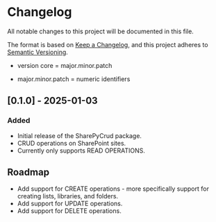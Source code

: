 # Changelog

All notable changes to this project will be documented in this file.

The format is based on [Keep a Changelog](https://keepachangelog.com/en/1.0.0/),
and this project adheres to [Semantic Versioning](https://semver.org/spec/v2.0.0.html).

- version core = major.minor.patch

- major.minor.patch = numeric identifiers

## [0.1.0] - 2025-01-03
### Added
- Initial release of the SharePyCrud package.
- CRUD operations on SharePoint sites.
- Currently only supports READ OPERATIONS.


## Roadmap
- Add support for CREATE operations - more specifically support for creating lists, libraries, and folders.
- Add support for UPDATE operations.
- Add support for DELETE operations.
